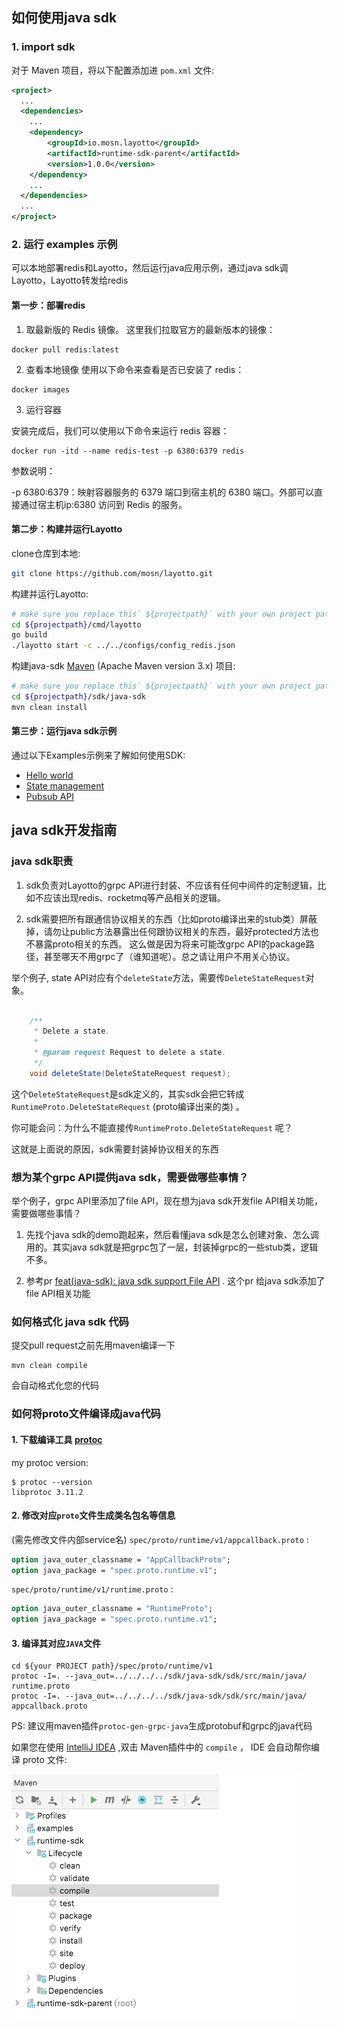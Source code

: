 ## 如何使用java sdk
### 1. import sdk
对于 Maven 项目，将以下配置添加进 `pom.xml` 文件:
```xml
<project>
  ...
  <dependencies>
    ...
    <dependency>
        <groupId>io.mosn.layotto</groupId>
        <artifactId>runtime-sdk-parent</artifactId>
        <version>1.0.0</version>
    </dependency>
    ...
  </dependencies>
  ...
</project>
```

### 2. 运行 examples 示例
可以本地部署redis和Layotto，然后运行java应用示例，通过java sdk调Layotto，Layotto转发给redis

#### 第一步：部署redis

1. 取最新版的 Redis 镜像。
   这里我们拉取官方的最新版本的镜像：

```shell
docker pull redis:latest
```

2. 查看本地镜像
   使用以下命令来查看是否已安装了 redis：

```shell
docker images
```

3. 运行容器

安装完成后，我们可以使用以下命令来运行 redis 容器：

```shell
docker run -itd --name redis-test -p 6380:6379 redis
```

参数说明：

-p 6380:6379：映射容器服务的 6379 端口到宿主机的 6380 端口。外部可以直接通过宿主机ip:6380 访问到 Redis 的服务。

#### 第二步：构建并运行Layotto

clone仓库到本地:

```sh
git clone https://github.com/mosn/layotto.git
```

构建并运行Layotto:

```bash
# make sure you replace this` ${projectpath}` with your own project path.
cd ${projectpath}/cmd/layotto
go build
./layotto start -c ../../configs/config_redis.json
```

构建java-sdk [Maven](https://maven.apache.org/install.html) (Apache Maven version 3.x) 项目:

```sh
# make sure you replace this` ${projectpath}` with your own project path.
cd ${projectpath}/sdk/java-sdk
mvn clean install
```

#### 第三步：运行java sdk示例
通过以下Examples示例来了解如何使用SDK:
* [Hello world](./examples/src/test/java/io/mosn/layotto/examples/helloworld)
* [State management](./examples/src/test/java/io/mosn/layotto/examples/state)
* [Pubsub API](./examples/src/test/java/io/mosn/layotto/examples/pubsub)

## java sdk开发指南
### java sdk职责
1. sdk负责对Layotto的grpc API进行封装、不应该有任何中间件的定制逻辑，比如不应该出现redis、rocketmq等产品相关的逻辑。

2. sdk需要把所有跟通信协议相关的东西（比如proto编译出来的stub类）屏蔽掉，请勿让public方法暴露出任何跟协议相关的东西，最好protected方法也不暴露proto相关的东西。
   这么做是因为将来可能改grpc API的package路径，甚至哪天不用grpc了（谁知道呢）。总之请让用户不用关心协议。

举个例子, state API对应有个`deleteState`方法，需要传`DeleteStateRequest`对象。 
```java

    /**
     * Delete a state.
     *
     * @param request Request to delete a state.
     */
    void deleteState(DeleteStateRequest request);

```
这个`DeleteStateRequest`是sdk定义的，其实sdk会把它转成 `RuntimeProto.DeleteStateRequest` (proto编译出来的类) 。

你可能会问：为什么不能直接传`RuntimeProto.DeleteStateRequest` 呢？

这就是上面说的原因，sdk需要封装掉协议相关的东西

### 想为某个grpc API提供java sdk，需要做哪些事情？
举个例子，grpc API里添加了file API，现在想为java sdk开发file API相关功能，需要做哪些事情？

1. 先找个java sdk的demo跑起来，然后看懂java sdk是怎么创建对象、怎么调用的。其实java sdk就是把grpc包了一层，封装掉grpc的一些stub类，逻辑不多。

2. 参考pr [feat(java-sdk): java sdk support File API](https://github.com/mosn/layotto/pull/325) . 这个pr 给java sdk添加了file API相关功能

### 如何格式化 java sdk 代码
提交pull request之前先用maven编译一下

```shell
mvn clean compile
```
会自动格式化您的代码

### 如何将proto文件编译成java代码

#### 1. 下载编译工具 [protoc](https://github.com/protocolbuffers/protobuf/releases)
my protoc version:
```shell
$ protoc --version
libprotoc 3.11.2
```

#### 2. 修改对应`proto`文件生成类名包名等信息
(需先修改文件内部service名)
`spec/proto/runtime/v1/appcallback.proto` : 
```protobuf
option java_outer_classname = "AppCallbackProto";
option java_package = "spec.proto.runtime.v1";
```
`spec/proto/runtime/v1/runtime.proto` :
```protobuf
option java_outer_classname = "RuntimeProto";
option java_package = "spec.proto.runtime.v1";
```

#### 3. 编译其对应`JAVA`文件
```shell
cd ${your PROJECT path}/spec/proto/runtime/v1
protoc -I=. --java_out=../../../../sdk/java-sdk/sdk/src/main/java/  runtime.proto
protoc -I=. --java_out=../../../../sdk/java-sdk/sdk/src/main/java/  appcallback.proto
```

PS: 建议用maven插件`protoc-gen-grpc-java`生成protobuf和grpc的java代码

如果您在使用 [IntelliJ IDEA](https://www.jetbrains.com/help/idea/discover-intellij-idea.html) ,双击 Maven插件中的 `compile` ， IDE 会自动帮你编译 proto 文件:

![img.png](../../docs/img/sdk/img.png)

